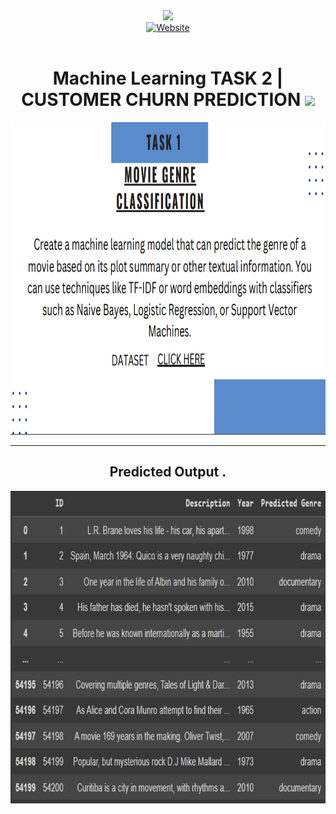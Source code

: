 <div id="header" align="center">
  <a href="https://www.codsoft.in/internships">
    <img src="https://github.com/user-attachments/assets/08ed2cbc-1be6-4690-a6c1-49a98a9787d6" width="100"/>
  </a><br>
    <a href="https://www.linkedin.com/posts/aayush-kantak_skillsbuild-elearning-entrylevelpositions-activity-7208417643400224769-xE3j?utm_source=share&utm_medium=member_android">
      <img src="https://img.shields.io/badge/Blog-blue?logo=dependabot" alt="Website"/>
  </a><br>
        <img src="https://komarev.com/ghpvc/?username=aysh01&style=flat-square&color=blue" alt=""/>
<h1>
  Machine Learning TASK 2 | CUSTOMER CHURN
PREDICTION
  <img src="https://media.giphy.com/media/hvRJCLFzcasrR4ia7z/giphy.gif" width="30px"/>
</h1>
    <div align="center">
      <a href="https://drive.google.com/drive/folders/1WuqOCplli2___4_IhGfTzL2beRKpiVBw?usp=drive_link">
  <img src="https://github.com/aysh01/CODSOFT-ML/blob/main/Level%201/Screenshot%202024-08-11%20185900.png" width="800" height="500"/></a><br>
      <hr>
      <h2>Predicted Output .</h2>
      <img src="https://github.com/aysh01/CODSOFT-ML/blob/main/Level%201/Screenshot%202024-08-11%20191534.png" width="800" height="500"/>
</div>
</div>
